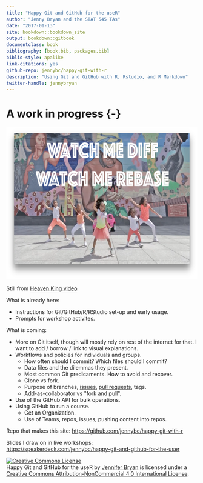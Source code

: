 ```yaml
--- 
title: "Happy Git and GitHub for the useR"
author: "Jenny Bryan and the STAT 545 TAs"
date: "2017-01-13"
site: bookdown::bookdown_site
output: bookdown::gitbook
documentclass: book
bibliography: [book.bib, packages.bib]
biblio-style: apalike
link-citations: yes
github-repo: jennybc/happy-git-with-r
description: "Using Git and GitHub with R, Rstudio, and R Markdown"
twitter-handle: jennybryan
---
```


# A work in progress {-}

<img src="img/watch-me-diff-watch-me-rebase-smaller.png" width="669" height="400" alt="Cover image" />  

Still from [Heaven King video](https://www.youtube.com/watch?v=uBWrpVrazzA)

What is already here:

  * Instructions for Git/GitHub/R/RStudio set-up and early usage.
  * Prompts for workshop activites.

What is coming:

  * More on Git itself, though will mostly rely on rest of the internet for that. I want to add / borrow / link to visual explanations.
  * Workflows and policies for individuals and groups.
    - How often should I commit? Which files should I commit?
    - Data files and the dilemmas they present.
    - Most common Git predicaments. How to avoid and recover.
    - Clone vs fork.
    - Purpose of branches, [issues](https://guides.github.com/features/issues/), [pull requests](https://help.github.com/articles/using-pull-requests/), tags.
    - Add-as-collaborator vs "fork and pull".
  * Use of the GitHub API for bulk operations.
  * Using GitHub to run a course.
    - Get an Organization.
    - Use of Teams, repos, issues, pushing content into repos.

Repo that makes this site: <https://github.com/jennybc/happy-git-with-r>

Slides I draw on in live workshops: <https://speakerdeck.com/jennybc/happy-git-and-github-for-the-user>

<a rel="license" href="http://creativecommons.org/licenses/by-nc/4.0/"><img alt="Creative Commons License" style="border-width:0" src="https://i.creativecommons.org/l/by-nc/4.0/88x31.png" /></a><br /><span xmlns:dct="http://purl.org/dc/terms/" property="dct:title">Happy Git and GitHub for the useR</span> by <a xmlns:cc="http://creativecommons.org/ns#" href="https://github.com/jennybc/happy-git-with-r" property="cc:attributionName" rel="cc:attributionURL">Jennifer Bryan</a> is licensed under a <a rel="license" href="http://creativecommons.org/licenses/by-nc/4.0/">Creative Commons Attribution-NonCommercial 4.0 International License</a>.


